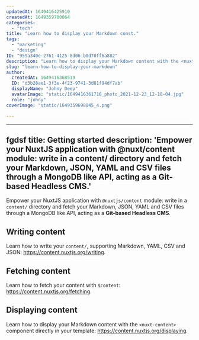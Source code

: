 ```yaml
---
updatedAt: 1649416425910
createdAt: 1649359700064
categories:
  - "tech"
title: "Learn how to display your Markdown const."
tags:
  - "marketing"
  - "design"
ID: "959a340e-2761-4125-8d06-b0d70ff6a882"
description: "Learn how to display your Markdown content with the <nuxt-content> component directly in your template: https://content.nuxtjs.org/displaying."
slug: "learn-how-to-display-your-markdown"
author:
  createdAt: 1649416368519
  ID: "d3b28ae1-3f3e-4f23-9741-3d81f94df7ab"
  displayName: "Johny Deep"
  avatarImage: "static/1649416361716_photo_2021-12-23_12-18-04.jpg"
  role: "johny"
coverImage: "static/1649359698845_4.png"

---
```

---
fgdsf
title: Getting started
description: 'Empower your NuxtJS application with @nuxt/content module: write in a content/ directory and fetch your Markdown, JSON, YAML and CSV files through a MongoDB like API, acting as a Git-based Headless CMS.'
---

Empower your NuxtJS application with `@nuxtjs/content` module: write in a `content/` directory and fetch your Markdown, JSON, YAML and CSV files through a MongoDB like API, acting as a **Git-based Headless CMS**.

## Writing content

Learn how to write your `content/`, supporting Markdown, YAML, CSV and JSON: https://content.nuxtjs.org/writing.

## Fetching content

Learn how to fetch your content with `$content`: https://content.nuxtjs.org/fetching.

## Displaying content

Learn how to display your Markdown content with the `<nuxt-content>` component directly in your template: https://content.nuxtjs.org/displaying.
